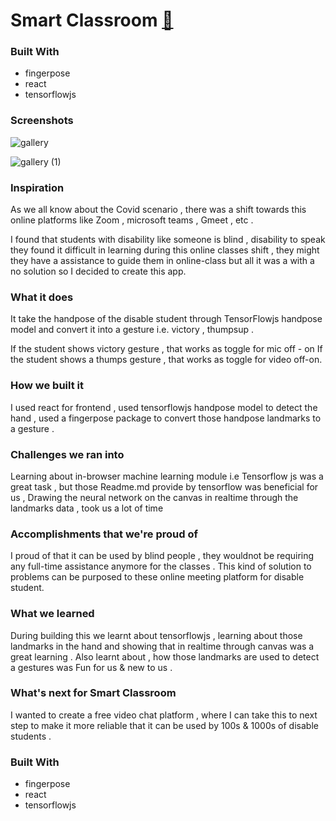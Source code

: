 # Smart Classroom [🔗](https://hackthisfall2-0.vercel.app/)

### Built With
- fingerpose 
- react
- tensorflowjs

### Screenshots 
![gallery](https://user-images.githubusercontent.com/71957674/165063673-fcf7f69f-cf9f-442c-b727-822e4b7269b2.jpg)

![gallery (1)](https://user-images.githubusercontent.com/71957674/165063717-19d1c45b-8561-4abd-bb5e-9cf7cc678233.jpg)


### Inspiration
As we all know about the Covid scenario , there was a shift towards this online platforms like Zoom , microsoft teams , Gmeet , etc .

I found that students with disability like someone is blind , disability to speak they found it difficult in learning during this online classes shift , they might they have a assistance to guide them in online-class but all it was a with a no solution so I decided to create this app.

### What it does
It take the handpose of the disable student through TensorFlowjs handpose model and convert it into a gesture i.e. victory , thumpsup .

If the student shows victory gesture , that works as toggle for mic off - on If the student shows a thumps gesture , that works as toggle for video off-on.

### How we built it
I used react for frontend , used tensorflowjs handpose model to detect the hand , used a fingerpose package to convert those handpose landmarks to a gesture .

### Challenges we ran into
Learning about in-browser machine learning module i.e Tensorflow js was a great task , but those Readme.md provide by tensorflow was beneficial for us , Drawing the neural network on the canvas in realtime through the landmarks data , took us a lot of time

### Accomplishments that we're proud of
I proud of that it can be used by blind people , they wouldnot be requiring any full-time assistance anymore for the classes . This kind of solution to problems can be purposed to these online meeting platform for disable student.

### What we learned
During building this we learnt about tensorflowjs , learning about those landmarks in the hand and showing that in realtime through canvas was a great learning . Also learnt about , how those landmarks are used to detect a gestures was Fun for us & new to us .

### What's next for Smart Classroom
I wanted to create a free video chat platform , where I can take this to next step to make it more reliable that it can be used by 100s & 1000s of disable students .

### Built With
- fingerpose
- react
- tensorflowjs
